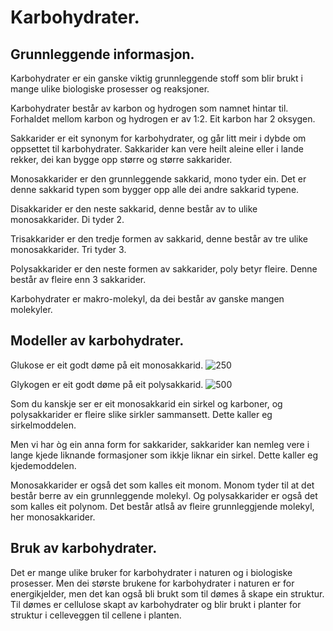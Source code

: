 # Karbohydrater.


## Grunnleggende informasjon.

Karbohydrater er ein ganske viktig grunnleggende stoff som blir brukt i mange ulike biologiske prosesser og reaksjoner. 

Karbohydrater består av karbon og hydrogen som namnet hintar til. Forhaldet mellom karbon og hydrogen er av 1:2. Eit karbon har 2 oksygen.

Sakkarider er eit synonym for karbohydrater, og går litt meir i dybde om oppsettet til karbohydrater. Sakkarider kan vere heilt aleine eller i lande rekker, dei kan bygge opp større og større sakkarider.

Monosakkarider er den grunnleggende sakkarid, mono tyder ein. Det er denne sakkarid typen som bygger opp alle dei andre sakkarid typene.

Disakkarider er den neste sakkarid, denne består av to ulike monosakkarider.  Di tyder 2.

Trisakkarider er den tredje formen av sakkarid, denne består av tre ulike monosakkarider. Tri tyder 3.

Polysakkarider er den neste formen av sakkarider, poly betyr fleire. Denne består av fleire enn 3 sakkarider. 


Karbohydrater er makro-molekyl, da dei består av ganske mangen molekyler.

## Modeller av karbohydrater. 
Glukose er eit godt døme på eit monosakkarid.
![250](https://i0.wp.com/issdichjung.de/wp-content/uploads/2017/02/glucose.png?fit=685%2C558)

Glykogen er eit godt døme på eit polysakkarid.
![500](http://upload.wikimedia.org/wikipedia/commons/thumb/d/d4/Glykogen.svg/800px-Glykogen.svg.png)


Som du kanskje ser er eit monosakkarid ein sirkel og karboner, og polysakkarider er fleire slike sirkler sammansett. Dette kaller eg sirkelmoddelen.

Men vi har òg ein anna form for sakkarider, sakkarider kan nemleg vere i lange kjede liknande formasjoner som ikkje liknar ein sirkel. Dette kaller eg kjedemoddelen.

Monosakkarider er også det som kalles eit monom. Monom tyder til at det består berre av ein grunnleggende molekyl. 
Og polysakkarider er også det som kalles eit polynom. Det består atlså av fleire grunnleggjende molekyl, her monosakkarider.


## Bruk av karbohydrater.

Det er mange ulike bruker for karbohydrater i naturen og i biologiske prosesser. 
Men dei største brukene for karbohydrater i naturen er for energikjelder, men det kan også bli brukt som til dømes å skape ein struktur. 
Til dømes er cellulose skapt av karbohydrater og blir brukt i planter for struktur i celleveggen til cellene i planten.
